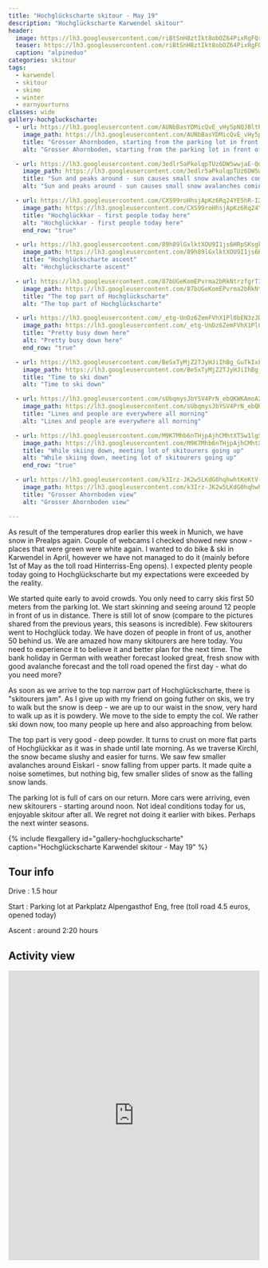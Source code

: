 ```yaml
---
title: "Hochglückscharte skitour - May 19"
description: "Hochglückscharte Karwendel skitour"
header:
  image: https://lh3.googleusercontent.com/riBtSnH8ztIkt8obOZ64PixRgFQrAo9P2yODLMY6ldXOBww444rwKtgWl1Sjuq2wQBF9xuxWOu3I_yPf2tL0JeBBMDPfMclnbjd2TFklwV_mqHUun0En5urejGdK--U5OZQhloBv2Td0NvVzcJszNcO5ZvkPKlp_oIJx-Hf7Eihloyuyx9iNjDKMTO-w3xICCSWNVk5Z3dH7pXj8i2WcfDOn26ATxA8_34I27SwJ97Oj6evK60ZpfXyaX8oyC8lPtV3CGeTwk8rA-gDS1ADwyLswKABMZtC6ea5CWOJ-HIM0ivZjmUUfTYavtD-GjWhxky9O5E1EyBtEpKbk1C6rI-9v09bKnQv9aUQZERUFp17E6cx0L8dqPi7k8Jck7rIcM1UbCYZdkQBUGEIU0N1rKTN-Ba9SDczrWe64L_hNurpM79K9UCYoJbJOblEFYkYmpslazTgdBuvpDRrq5lGK8oigCnvzPrXzR2PNBRYGGG1PamwoSpb8sv0uinnR1RLqgI9ycPJMiLFiG4dPFbG-gaW39jZCdIyYXQE16z1t1fdCZGJME6RmemSSWk03SyiBOuUnsXQL8kN4jO-KrjxUNsfkiIs5f_8bw5djXI3hnaqW5Xv4uVqcAQpxqTLtiGQvvmhunFBEkASD6ayqqDLc_iZS6bo8anHo=w2016-h1512-no
  teaser: https://lh3.googleusercontent.com/riBtSnH8ztIkt8obOZ64PixRgFQrAo9P2yODLMY6ldXOBww444rwKtgWl1Sjuq2wQBF9xuxWOu3I_yPf2tL0JeBBMDPfMclnbjd2TFklwV_mqHUun0En5urejGdK--U5OZQhloBv2Td0NvVzcJszNcO5ZvkPKlp_oIJx-Hf7Eihloyuyx9iNjDKMTO-w3xICCSWNVk5Z3dH7pXj8i2WcfDOn26ATxA8_34I27SwJ97Oj6evK60ZpfXyaX8oyC8lPtV3CGeTwk8rA-gDS1ADwyLswKABMZtC6ea5CWOJ-HIM0ivZjmUUfTYavtD-GjWhxky9O5E1EyBtEpKbk1C6rI-9v09bKnQv9aUQZERUFp17E6cx0L8dqPi7k8Jck7rIcM1UbCYZdkQBUGEIU0N1rKTN-Ba9SDczrWe64L_hNurpM79K9UCYoJbJOblEFYkYmpslazTgdBuvpDRrq5lGK8oigCnvzPrXzR2PNBRYGGG1PamwoSpb8sv0uinnR1RLqgI9ycPJMiLFiG4dPFbG-gaW39jZCdIyYXQE16z1t1fdCZGJME6RmemSSWk03SyiBOuUnsXQL8kN4jO-KrjxUNsfkiIs5f_8bw5djXI3hnaqW5Xv4uVqcAQpxqTLtiGQvvmhunFBEkASD6ayqqDLc_iZS6bo8anHo=w800-h300-no
  caption: "alpineduo"
categories: skitour
tags:
  - karwendel
  - skitour
  - skimo
  - winter
  - earnyourturns
classes: wide
gallery-hochgluckscharte:
  - url: https://lh3.googleusercontent.com/AUNbBasYDMicQvE_vHy5pNQJBltRziSJnx8cmAtDDoxR_A8TqTmFKKjXEuJYa2BPUFbySC4_SyrHRuMp8IjtbWd1077cRWF2Zp7_-5Im3ZqHElgh0JeASOOvPKMydq6IGEELNRieC-Oha951sjWoWvuJcxeOE4UXkb1km9Zt-f-lUdDlP8C4kBYo9SZ-F4BVPg5VJEb_gOslKdgTHx2wSjt4Yx6SXuOUMQ71eNzBIHueL5cWcWfHhH7g3Lfu-WiX8m1PnkSUyv8IIbgplw9_mRTNFTuwMSyLNPz3vMIMqQfWItY7GzvFyeCRalgoCI38Za65sEdrXtJAr3Zyft5ihslYd93fzxHkZ8gPuCTgzghhOWea8hbED7Id_67xbOvq5UaRUihoSYKJbV-eRx2t9xnsT8RnED_xwufDqb6Ymzsq7GWTZC2pwXgIRGW7WqVKnVqx440ItyGnA2Vhtxk4zq_f2hRgIZDBT2-rmuyzYtyKtkvVDXDhJgYl_Lhu_OAcx-DsucDPHj9kV0nv1cfwgidx5JsVBmbf-JC4c5LS1oy_snn6moZE0NhnSInasydLUvlCziVcQrfGIfVFdkESXP_Ho8pc69oxwpk_R7hUznuAmDGWRkwmEFsz2Rdyjn0lEaD7nxGBoH2cy_ZXgfY5woQGOoij4HyfqHr9r9PghijdFmUeWw6avtS4G0CQB-3CburEInB6Cu9mwrj6Jbz97EFaVw=w2016-h1124-no
    image_path: https://lh3.googleusercontent.com/AUNbBasYDMicQvE_vHy5pNQJBltRziSJnx8cmAtDDoxR_A8TqTmFKKjXEuJYa2BPUFbySC4_SyrHRuMp8IjtbWd1077cRWF2Zp7_-5Im3ZqHElgh0JeASOOvPKMydq6IGEELNRieC-Oha951sjWoWvuJcxeOE4UXkb1km9Zt-f-lUdDlP8C4kBYo9SZ-F4BVPg5VJEb_gOslKdgTHx2wSjt4Yx6SXuOUMQ71eNzBIHueL5cWcWfHhH7g3Lfu-WiX8m1PnkSUyv8IIbgplw9_mRTNFTuwMSyLNPz3vMIMqQfWItY7GzvFyeCRalgoCI38Za65sEdrXtJAr3Zyft5ihslYd93fzxHkZ8gPuCTgzghhOWea8hbED7Id_67xbOvq5UaRUihoSYKJbV-eRx2t9xnsT8RnED_xwufDqb6Ymzsq7GWTZC2pwXgIRGW7WqVKnVqx440ItyGnA2Vhtxk4zq_f2hRgIZDBT2-rmuyzYtyKtkvVDXDhJgYl_Lhu_OAcx-DsucDPHj9kV0nv1cfwgidx5JsVBmbf-JC4c5LS1oy_snn6moZE0NhnSInasydLUvlCziVcQrfGIfVFdkESXP_Ho8pc69oxwpk_R7hUznuAmDGWRkwmEFsz2Rdyjn0lEaD7nxGBoH2cy_ZXgfY5woQGOoij4HyfqHr9r9PghijdFmUeWw6avtS4G0CQB-3CburEInB6Cu9mwrj6Jbz97EFaVw=w400-h300-no
    title: "Grosser Ahornboden, starting from the parking lot in front of Alpengasthof Eng"
    alt: "Grosser Ahornboden, starting from the parking lot in front of Alpengasthof Eng"

  - url: https://lh3.googleusercontent.com/3edlr5aPkolqpTUz6DW5wwjaE-QdYOkEV4_qAlkTSxMmLiSBySPaTP7JI0Nszi3_X1P_uBbBrGu50zD7dc4_RqegUPI37lEGs-td9bMDuKn7vpaACO3iOei5yyKeilw79zBBBPL44QbO3WiqdP1pCSIDP1Ats2Cd05gvyfnRm4652EZRCRQmlh6W5ATgYtduIdsWBvHCCurf8vEG9iYAMYwYYFcLT3AzfhQrHtc_wERhMLYok9SwJio5TQfL1_9fzJK3GmNIPZSdl8fFtIqGdhnfPpfm82XpUGWe2-4hn4GSDINKaezRi20TUbM1aINVXqHANjo5w_LqGEsLH4wqvaB611EywySjLYMpTdc4vdYL-6AJLiligaP0_qHz1g3sJPLEwzsJU_fW1dP42UTJpysHOkXZaXE_ebzt0hW1EtWa3mVKN82BkLmqvEYt92mzn0UciFzwqzjYJpwAgc5e5fe5lODK5XttUuLQ5b26Vjelv3hYVNh1226G8LDC-yGbTym7aw-uIyH8BqchQsovZRWJHjDxPRtjq_thnxa3iIn2LC_LJuSP4bLxwHt5iByeoJ8-bxmammV0dAe2xvPHL6AdNyBDXsBvJQBPtDji8f_T_fYapKKgYvfx8XmO4_t9Bjd0vyxJQI_w2GViIyI-l7bt5KAvj5ZhbTERX-zRV70Nzzw_J4RYe12OoDNYsVip8FA4_GrUfgoE3fnSnIOcn7ApgA=w1156-h1540-no
    image_path: https://lh3.googleusercontent.com/3edlr5aPkolqpTUz6DW5wwjaE-QdYOkEV4_qAlkTSxMmLiSBySPaTP7JI0Nszi3_X1P_uBbBrGu50zD7dc4_RqegUPI37lEGs-td9bMDuKn7vpaACO3iOei5yyKeilw79zBBBPL44QbO3WiqdP1pCSIDP1Ats2Cd05gvyfnRm4652EZRCRQmlh6W5ATgYtduIdsWBvHCCurf8vEG9iYAMYwYYFcLT3AzfhQrHtc_wERhMLYok9SwJio5TQfL1_9fzJK3GmNIPZSdl8fFtIqGdhnfPpfm82XpUGWe2-4hn4GSDINKaezRi20TUbM1aINVXqHANjo5w_LqGEsLH4wqvaB611EywySjLYMpTdc4vdYL-6AJLiligaP0_qHz1g3sJPLEwzsJU_fW1dP42UTJpysHOkXZaXE_ebzt0hW1EtWa3mVKN82BkLmqvEYt92mzn0UciFzwqzjYJpwAgc5e5fe5lODK5XttUuLQ5b26Vjelv3hYVNh1226G8LDC-yGbTym7aw-uIyH8BqchQsovZRWJHjDxPRtjq_thnxa3iIn2LC_LJuSP4bLxwHt5iByeoJ8-bxmammV0dAe2xvPHL6AdNyBDXsBvJQBPtDji8f_T_fYapKKgYvfx8XmO4_t9Bjd0vyxJQI_w2GViIyI-l7bt5KAvj5ZhbTERX-zRV70Nzzw_J4RYe12OoDNYsVip8FA4_GrUfgoE3fnSnIOcn7ApgA=w300-h400-no
    title: "Sun and peaks around - sun causes small snow avalanches coming down later in the morning"
    alt: "Sun and peaks around - sun causes small snow avalanches coming down later in the morning"

  - url: https://lh3.googleusercontent.com/CXS99roHhsjApKz6Rq24YE5hR-I265G_DrSP_cZ6lElm8lhjhke-hdqHk51uQkwH5wUZQXEK8ZJHFd4yGB13fY69L-CfNq_sR8Cto_4K0MEL8Y8Ugxl823GkuQnA9zIRodC2p3tXuzlid4_Uu_KuwRmjHIuQjJuebd35geaE2tQBe4aDDEXwagZkdYynteVnJokS7b0lTe-yVbJKLLv2KIttufJiuYFXtmQCfuCtWmEqZbi_aqOFZie3KkOEuNNAMpVU1JWkP446XQ1MhOVGqAHh7CzqVPoABLBDqahC9kcc9sW5uQME_Fi3hHWbaFm_rc1vOj1lgW1CAPFkdhiKxHwBzeykecb8qvnOLk5Ft63fTEtltkSBuGAyiPbjBBfodBzXzQkq1mMr70MghwqFVe6nlsWSJHMvmqd0L5kGwK5njB0APx1pS0s4ovKr6M5y145T3nSbslxcTOusk19TtHf6P9LksX3U9dr4T97tUCjiX9g9tdbD913RywNaKoKQlpj4kuHSo5IbbUuok1yyqgps-KjntOkvSeqBQkbF_Q2S2yQADSHkoSwD15xMy_4BDdnrqx34CwgkoCVdmKXSrTUsKRpIM6x9i_W5ePxua2-F7IOEP-M9L5FgUu-5sYGKsvF2Imz9-fWEacV-b3r1miQRlFJ20DyKxZKSbSWhKUnTm62bpgBL5sK6TKpSC6SMQosuT_wTR9EPRQqs9ibOLOt6Lw=w600-h800-no
    image_path: https://lh3.googleusercontent.com/CXS99roHhsjApKz6Rq24YE5hR-I265G_DrSP_cZ6lElm8lhjhke-hdqHk51uQkwH5wUZQXEK8ZJHFd4yGB13fY69L-CfNq_sR8Cto_4K0MEL8Y8Ugxl823GkuQnA9zIRodC2p3tXuzlid4_Uu_KuwRmjHIuQjJuebd35geaE2tQBe4aDDEXwagZkdYynteVnJokS7b0lTe-yVbJKLLv2KIttufJiuYFXtmQCfuCtWmEqZbi_aqOFZie3KkOEuNNAMpVU1JWkP446XQ1MhOVGqAHh7CzqVPoABLBDqahC9kcc9sW5uQME_Fi3hHWbaFm_rc1vOj1lgW1CAPFkdhiKxHwBzeykecb8qvnOLk5Ft63fTEtltkSBuGAyiPbjBBfodBzXzQkq1mMr70MghwqFVe6nlsWSJHMvmqd0L5kGwK5njB0APx1pS0s4ovKr6M5y145T3nSbslxcTOusk19TtHf6P9LksX3U9dr4T97tUCjiX9g9tdbD913RywNaKoKQlpj4kuHSo5IbbUuok1yyqgps-KjntOkvSeqBQkbF_Q2S2yQADSHkoSwD15xMy_4BDdnrqx34CwgkoCVdmKXSrTUsKRpIM6x9i_W5ePxua2-F7IOEP-M9L5FgUu-5sYGKsvF2Imz9-fWEacV-b3r1miQRlFJ20DyKxZKSbSWhKUnTm62bpgBL5sK6TKpSC6SMQosuT_wTR9EPRQqs9ibOLOt6Lw=w300-h400-no
    title: "Hochglückkar - first people today here"
    alt: "Hochglückkar - first people today here"
    end_row: "true"

  - url: https://lh3.googleusercontent.com/89h89lGxlktXOU9I1js6HRpSKsgkVSNWsOv0TM7ycG1d8e5yWZYTrpBjOcHyiwn0lAlSz6XsbDulVwDiEnowbFtHQanYXf9MEJMRhP_DrtcYoF7Hw3m4HUG4kRTC3EFHUdenTZAT2F52m5DCYl7eES6fazLX8wIfE8gK4WX2GBlLyW4Bl4tV3YNXVVwuP3jkijvkyraQItAOudXKaqaSmzGwnsI4kzM_0axTYpyKgubdMDr10NHBg2DKf1flgT73lMGL0hGGP-o6WervCpiTGooKS36xuNTT1r7BuEQJ_1eVf4ekMJdCuIphYPv7cI9gA6IDvsaQGvIWD4FWRIAzuVF2vrhKq5idGdIXhvBuzKTsN8F9cSoUnhDELTe9JpAdXj5_6W7fFmFs5KuJ04uDd_8eeop4oey8qZ1YI_9F8MpA_0HmnIvcvpP9q6dgsDjGM1HxLFCK4g3k495ySrUD7jk0m7XXrnxSl-K_aHnf84XfNJQ8wXRNpTRMf_CluH1wIWgP7ANf4w__GOOuFVTMKkiKzBIQppcZ9tu6kk8MM_xmdH_vx_T6PZy9QxxhbKHEs7Aw9l0HO0SzmW89COShaOFcriDjI31DZNN8q5Hr-ZR17X8DEF2muKBeCVJvlqy9Te6EtKMa9fR3dsNpMAFdj0zFJTizYYDsoKSZ1WO-zobBKWsgusuqW_WnSv65dLn8ICzDfv5ysXd_7zCATtbhZ2TABQ=w1156-h1540-no
    image_path: https://lh3.googleusercontent.com/89h89lGxlktXOU9I1js6HRpSKsgkVSNWsOv0TM7ycG1d8e5yWZYTrpBjOcHyiwn0lAlSz6XsbDulVwDiEnowbFtHQanYXf9MEJMRhP_DrtcYoF7Hw3m4HUG4kRTC3EFHUdenTZAT2F52m5DCYl7eES6fazLX8wIfE8gK4WX2GBlLyW4Bl4tV3YNXVVwuP3jkijvkyraQItAOudXKaqaSmzGwnsI4kzM_0axTYpyKgubdMDr10NHBg2DKf1flgT73lMGL0hGGP-o6WervCpiTGooKS36xuNTT1r7BuEQJ_1eVf4ekMJdCuIphYPv7cI9gA6IDvsaQGvIWD4FWRIAzuVF2vrhKq5idGdIXhvBuzKTsN8F9cSoUnhDELTe9JpAdXj5_6W7fFmFs5KuJ04uDd_8eeop4oey8qZ1YI_9F8MpA_0HmnIvcvpP9q6dgsDjGM1HxLFCK4g3k495ySrUD7jk0m7XXrnxSl-K_aHnf84XfNJQ8wXRNpTRMf_CluH1wIWgP7ANf4w__GOOuFVTMKkiKzBIQppcZ9tu6kk8MM_xmdH_vx_T6PZy9QxxhbKHEs7Aw9l0HO0SzmW89COShaOFcriDjI31DZNN8q5Hr-ZR17X8DEF2muKBeCVJvlqy9Te6EtKMa9fR3dsNpMAFdj0zFJTizYYDsoKSZ1WO-zobBKWsgusuqW_WnSv65dLn8ICzDfv5ysXd_7zCATtbhZ2TABQ=w300-h400-no
    title: "Hochglückscharte ascent"
    alt: "Hochglückscharte ascent"

  - url: https://lh3.googleusercontent.com/87bUGeKomEPvrma2bRkNtrzfgrTI63tUb3dfxN1fw-PqPR8E1vO5ObEGsdm7Qzojf2O9JarpkAa7KeET50UxTmM5AsKhMqM1PW7FTXHMK6KQ6lfYeXBVrbx8AHcfcwEnJ3TxVFtKq9j5Mbjyo3mPf8BOvEp9O3lDYtpXDFsXTQIl2Hg7eYigd9vvo_tGiTOWh-5411s3R9kfiqCnY7Xny3r2s8jOWyx6s_St_Ps-WrV_59d94d9tKMicEAtNgCjn8M1gMKkKCJAGj1YlyKNwIGp3Z4ypSmhPU78IGlkvE9suxVTIS59D2tblmU_vjSz_vazishXzzW8mgbe8Mz4xeG59onYI3bDeaQkKLPVtE806tiV_z1EKaYf3mrxuMtNRiP9qLz9QXUPzpG7fKe7OOV4sA5dUztBhN_jI9mpun5XP7UfYPx8VJY-O2lxTSek2romrBQum5k6CvesrtljVlqV4icennUeqrUYt8l3sq3XXFHtNMgmnuLrrEYeSRA56CdI6i89zn8oQEWRbZJs47O9J_flWlGkiHZ98lwsIKvxsK_g67suP_v_j3dtkTqc80Q1T9TaJ_KcogJk1x182yOB5bnnBz2V7b9O52o81V-3oFRHMRbac9hmRDHtlFUkDmPAt3V_ZRKiXNYdxo5W6FWhumyFx6s0Lqik3b2gAhmXNMDDts-G5LQgmyX9hwS6oxn_tOYxFDkVe3Z5RRNAQXb0GNw=w2016-h1512-no
    image_path: https://lh3.googleusercontent.com/87bUGeKomEPvrma2bRkNtrzfgrTI63tUb3dfxN1fw-PqPR8E1vO5ObEGsdm7Qzojf2O9JarpkAa7KeET50UxTmM5AsKhMqM1PW7FTXHMK6KQ6lfYeXBVrbx8AHcfcwEnJ3TxVFtKq9j5Mbjyo3mPf8BOvEp9O3lDYtpXDFsXTQIl2Hg7eYigd9vvo_tGiTOWh-5411s3R9kfiqCnY7Xny3r2s8jOWyx6s_St_Ps-WrV_59d94d9tKMicEAtNgCjn8M1gMKkKCJAGj1YlyKNwIGp3Z4ypSmhPU78IGlkvE9suxVTIS59D2tblmU_vjSz_vazishXzzW8mgbe8Mz4xeG59onYI3bDeaQkKLPVtE806tiV_z1EKaYf3mrxuMtNRiP9qLz9QXUPzpG7fKe7OOV4sA5dUztBhN_jI9mpun5XP7UfYPx8VJY-O2lxTSek2romrBQum5k6CvesrtljVlqV4icennUeqrUYt8l3sq3XXFHtNMgmnuLrrEYeSRA56CdI6i89zn8oQEWRbZJs47O9J_flWlGkiHZ98lwsIKvxsK_g67suP_v_j3dtkTqc80Q1T9TaJ_KcogJk1x182yOB5bnnBz2V7b9O52o81V-3oFRHMRbac9hmRDHtlFUkDmPAt3V_ZRKiXNYdxo5W6FWhumyFx6s0Lqik3b2gAhmXNMDDts-G5LQgmyX9hwS6oxn_tOYxFDkVe3Z5RRNAQXb0GNw=w400-h300-no
    title: "The top part of Hochglückscharte"
    alt: "The top part of Hochglückscharte"

  - url: https://lh3.googleusercontent.com/_etg-UnDz6ZemFVhX1Pl0bEN3zJDFqBPJKbSFke2yE0J2lGm3NAXzwTYMkMuAKfzuxtPFrC8cL98dZhM4ZlSUe4gIFGZscRZqeHzWr3gBzZHKRsuet4yP9XzZWjUdqKbDg8_d8kkkJ_1ksEi9yF0Jp7pI-eyClv2DlAGT4_ivrVd4txnmN4VaKxFhYXlEInfUA5PdfXkSJh7oACQkekuYwDqM_v4p74sKXas2lWVNWws3Lyt9ufF1JvAqUnf8toxfMC4fBlMC5abmSFJgrpXSAAQtNo9JEoO7cMPr2K4T0IWwRL0G3GELNNlP1xx9j02Y-pPrXdMOyqJdVpBOoBaZyN3NG0lJt-E-OJQrnKm-TixmNFL4rnDLkNMH_vLgYpsBw2mnIt6x-yfQ1FWIHeZV8DyPI531HV-Z5fPjVb2KuRUzid6KFgJb3mCODAFVNysje_TJZr_yT0VIDzvKE2A_0BYp-hABz4S1lf64pST7P7QO-7NdQOiqsFN7bO3gAEsAsth2EwvOl_saaRkWarkFlpnjrA2xhwzLWbjnUR6GxLegq1EOmle3ks4st2gfRb2xzS7yHRd4Om9T98vdOzNKmRggrGBgDtUCRo06hrMid2iDODYcUAvxGZJ01IxYwWu0Z3rVh_hHcjzUKxQNsiXYxbfdCrKBHdkxVlH-3iImKMxz9YEwKuZofiBjfiMjUVI06GA4LW17xfZMLZ7vZRFwBo7jA=w1156-h1540-no
    image_path: https://lh3.googleusercontent.com/_etg-UnDz6ZemFVhX1Pl0bEN3zJDFqBPJKbSFke2yE0J2lGm3NAXzwTYMkMuAKfzuxtPFrC8cL98dZhM4ZlSUe4gIFGZscRZqeHzWr3gBzZHKRsuet4yP9XzZWjUdqKbDg8_d8kkkJ_1ksEi9yF0Jp7pI-eyClv2DlAGT4_ivrVd4txnmN4VaKxFhYXlEInfUA5PdfXkSJh7oACQkekuYwDqM_v4p74sKXas2lWVNWws3Lyt9ufF1JvAqUnf8toxfMC4fBlMC5abmSFJgrpXSAAQtNo9JEoO7cMPr2K4T0IWwRL0G3GELNNlP1xx9j02Y-pPrXdMOyqJdVpBOoBaZyN3NG0lJt-E-OJQrnKm-TixmNFL4rnDLkNMH_vLgYpsBw2mnIt6x-yfQ1FWIHeZV8DyPI531HV-Z5fPjVb2KuRUzid6KFgJb3mCODAFVNysje_TJZr_yT0VIDzvKE2A_0BYp-hABz4S1lf64pST7P7QO-7NdQOiqsFN7bO3gAEsAsth2EwvOl_saaRkWarkFlpnjrA2xhwzLWbjnUR6GxLegq1EOmle3ks4st2gfRb2xzS7yHRd4Om9T98vdOzNKmRggrGBgDtUCRo06hrMid2iDODYcUAvxGZJ01IxYwWu0Z3rVh_hHcjzUKxQNsiXYxbfdCrKBHdkxVlH-3iImKMxz9YEwKuZofiBjfiMjUVI06GA4LW17xfZMLZ7vZRFwBo7jA=w300-h400-no
    title: "Pretty busy down here"
    alt: "Pretty busy down here"
    end_row: "true"

  - url: https://lh3.googleusercontent.com/BeSxTyMjZ2TJyHJiIhBg_GuTkIxFk_dsRkFRqCtrAHsVggRFO_IcUI5G-B00YiW8YZLUkCX0ZBRFq5Y_ltpOqf9lX4pBZk05sGshutRZkVN9A20PXJZ9dcRNgrlihG4S0tGq0Emkjbr5tScj1CvTRQnMiPhH3NwT4ZNTkHuAUNOlTwwd9WS_RBGKNSvl20havjtuY4qGYiyg4ZL0c2ajVyxUPQ20N_8vI6TBI9ruO4DrXAEDtY5pz69aZYRkeQVAEbJWFy8vedluL2lTo3D9qotp0t4MfdRBPE-FmsZypf5j5IljJvIDmb6jZCXO7r9oIvrtBi49_6Z_w93XfjAIQS6KFRYd9iyG2tLCZdsMqItiM-HCutR_49GzIey6hbDWQv_aGEPwjXAiL75TzNP4cP4-P9hL5ZiWpYNY1l5L1tsFb2VEa9KbGuSAm2yyXb4uedzL_1E2ZldfsD6O7sdyjZecCO4NnYFjq9cRGVlHQPLs1mctAAnGwltjWiu3NjrZX8-MfZc-HTZf_l8qQXjJ--fuwbltVSMUzwVwV6lC8UaAxT5a2I9iDP1X1XtVa02IC1E1WaJ7JYB-Lixu9ymMrHH8zchj_p3Zn4x1uqi5u7sX72VcAUBfdLBxDRUpJarOhCCfqDFV62unOKa-em9im02FSB0RUEKG2X12g5YYIDTIEV9CD-XKzAW1wPTRKEu1oG4gSXPb2jI1Oi-VuKt3s-k7jw=w600-h800-no
    image_path: https://lh3.googleusercontent.com/BeSxTyMjZ2TJyHJiIhBg_GuTkIxFk_dsRkFRqCtrAHsVggRFO_IcUI5G-B00YiW8YZLUkCX0ZBRFq5Y_ltpOqf9lX4pBZk05sGshutRZkVN9A20PXJZ9dcRNgrlihG4S0tGq0Emkjbr5tScj1CvTRQnMiPhH3NwT4ZNTkHuAUNOlTwwd9WS_RBGKNSvl20havjtuY4qGYiyg4ZL0c2ajVyxUPQ20N_8vI6TBI9ruO4DrXAEDtY5pz69aZYRkeQVAEbJWFy8vedluL2lTo3D9qotp0t4MfdRBPE-FmsZypf5j5IljJvIDmb6jZCXO7r9oIvrtBi49_6Z_w93XfjAIQS6KFRYd9iyG2tLCZdsMqItiM-HCutR_49GzIey6hbDWQv_aGEPwjXAiL75TzNP4cP4-P9hL5ZiWpYNY1l5L1tsFb2VEa9KbGuSAm2yyXb4uedzL_1E2ZldfsD6O7sdyjZecCO4NnYFjq9cRGVlHQPLs1mctAAnGwltjWiu3NjrZX8-MfZc-HTZf_l8qQXjJ--fuwbltVSMUzwVwV6lC8UaAxT5a2I9iDP1X1XtVa02IC1E1WaJ7JYB-Lixu9ymMrHH8zchj_p3Zn4x1uqi5u7sX72VcAUBfdLBxDRUpJarOhCCfqDFV62unOKa-em9im02FSB0RUEKG2X12g5YYIDTIEV9CD-XKzAW1wPTRKEu1oG4gSXPb2jI1Oi-VuKt3s-k7jw=w300-h400-no
    title: "Time to ski down"
    alt: "Time to ski down"

  - url: https://lh3.googleusercontent.com/sUbqmysJbYSV4PrN_ebQKWKAmoA2rVyZC0TjRzgFll92axL1G_UKpQflhm60Tck4v2CwUK1rdv0Q4z3fcPuxAPxzI17BnzTK-cHmclgvj_08rgYY1FW_O91yI5ZS_IRsI30cohwAvSMVK7ADLA7BHQKMjY_LELl2cIQOta25fz9BUW54PGsCFfgYu_ElLJb_Fa5ClJroC1yrSU0aa-oJf1mW33-ffxwcHKdkNOEycAV-J4sSurZjKnnt9c47fCVXx9GgNx87ROHEEocGjjR9y3iRycY5CKdXvuwJc8Jd0sujjxXezfopWpz8-NiKrcRu1cjpIE_Hqg80PPRR3fzUxGcYmQc_WeI-h-Hrk2FaY5C3X5q0TNKbBl7CZU9MS6wlvbTort4DSjt7VVynpvrflFSZCZb9gWc4jHfjmDf3gMTyRhXaWQunYJYfMQWenQXFzqcQuVsTPd3WvcLbcztPRUvDquH2i8utWHMCbIBc61agYMZeffX-DFMhBtQPsFX_l8d2JTH6zEZLEcDz9JWfCjDevH1X9n2rap5O2tNzdlr9olt4POT4JDVpC1ujZzSPVuVUN42M7I_BuK337SxBXbnaqG5CVW5g_dGAhRyZgrkQg6OaqpmgwYedQvBXS_B8DGKuIVfwX3fyDi8SS2p_YNxAT-EEwx_Ezp_OZ3niPnvx09EkKSTKSBEax3xsX7h9unTxlKikjsKfwonkUqqJq37WtA=w2054-h1542-no
    image_path: https://lh3.googleusercontent.com/sUbqmysJbYSV4PrN_ebQKWKAmoA2rVyZC0TjRzgFll92axL1G_UKpQflhm60Tck4v2CwUK1rdv0Q4z3fcPuxAPxzI17BnzTK-cHmclgvj_08rgYY1FW_O91yI5ZS_IRsI30cohwAvSMVK7ADLA7BHQKMjY_LELl2cIQOta25fz9BUW54PGsCFfgYu_ElLJb_Fa5ClJroC1yrSU0aa-oJf1mW33-ffxwcHKdkNOEycAV-J4sSurZjKnnt9c47fCVXx9GgNx87ROHEEocGjjR9y3iRycY5CKdXvuwJc8Jd0sujjxXezfopWpz8-NiKrcRu1cjpIE_Hqg80PPRR3fzUxGcYmQc_WeI-h-Hrk2FaY5C3X5q0TNKbBl7CZU9MS6wlvbTort4DSjt7VVynpvrflFSZCZb9gWc4jHfjmDf3gMTyRhXaWQunYJYfMQWenQXFzqcQuVsTPd3WvcLbcztPRUvDquH2i8utWHMCbIBc61agYMZeffX-DFMhBtQPsFX_l8d2JTH6zEZLEcDz9JWfCjDevH1X9n2rap5O2tNzdlr9olt4POT4JDVpC1ujZzSPVuVUN42M7I_BuK337SxBXbnaqG5CVW5g_dGAhRyZgrkQg6OaqpmgwYedQvBXS_B8DGKuIVfwX3fyDi8SS2p_YNxAT-EEwx_Ezp_OZ3niPnvx09EkKSTKSBEax3xsX7h9unTxlKikjsKfwonkUqqJq37WtA=w400-h300-no
    title: "Lines and people are everywhere all morning"
    alt: "Lines and people are everywhere all morning"

  - url: https://lh3.googleusercontent.com/M9K7Mhb6nTHjpAjhCMhtXTSw1lgSqdyNagl0qtS0-CAZQGbj_-dpmmRrww08PzgKHDIr5os09dk2gOOpYrp2PGSdALk6mxxL2HeIQnj7zAIYORtS8Xsaz_gI3b9iQZ4gB0MN6ato02AOAU4AwCvetmRyqG3zj83GDRqRk2Gbld0mjzm7dL8M-So7adh44gjIvlhuksC9_NM4Dc_Z5oWBeUkQwY03U8LgrBJM89lQqN_oq7n_1B6rAlKFxAZ4XbswEj3lZ6OsV6wi_Yqwr0aNHKCUlFakONg6DiadfkZXuXjUIZiyhBLbKhqXwppkFFxCumWi3E5AcLjvBqDGx9iEp0MLlVkdorbroOW1DdbEhY-FpT_bh4m7cc22_50J4zCJqHC0uxkuoJV4AV-9zZV459l6Qdbh8KJ9WAQWcpOOHCRttPuhpDNOA_thYsFedrT3crKl8WekbJ_hDz5illu0-PFtJvPyK4ZoQ_njMXSqF3T767wjY2lck1isZkNavim8T6kjYmFOB2il-2MZ4eR4mO43DWmVOn_C1Y_DKnriMEKsdGxCmfFMWoabpLzsY2WANYt15q0lrNjqLkp0uaiHBaGUIs6a7npyRd3cbfwFQPRuSL7OACEWR06R0eIsa_cZg9lhaPIuQ_aKOK0-CDNR46gz_smt2JHE21tuQHAto54TPTZpT7uPafK34opJSQgDaZPdsv9xPeOIP1S8AdYspLNQnQ=w2054-h1542-no
    image_path: https://lh3.googleusercontent.com/M9K7Mhb6nTHjpAjhCMhtXTSw1lgSqdyNagl0qtS0-CAZQGbj_-dpmmRrww08PzgKHDIr5os09dk2gOOpYrp2PGSdALk6mxxL2HeIQnj7zAIYORtS8Xsaz_gI3b9iQZ4gB0MN6ato02AOAU4AwCvetmRyqG3zj83GDRqRk2Gbld0mjzm7dL8M-So7adh44gjIvlhuksC9_NM4Dc_Z5oWBeUkQwY03U8LgrBJM89lQqN_oq7n_1B6rAlKFxAZ4XbswEj3lZ6OsV6wi_Yqwr0aNHKCUlFakONg6DiadfkZXuXjUIZiyhBLbKhqXwppkFFxCumWi3E5AcLjvBqDGx9iEp0MLlVkdorbroOW1DdbEhY-FpT_bh4m7cc22_50J4zCJqHC0uxkuoJV4AV-9zZV459l6Qdbh8KJ9WAQWcpOOHCRttPuhpDNOA_thYsFedrT3crKl8WekbJ_hDz5illu0-PFtJvPyK4ZoQ_njMXSqF3T767wjY2lck1isZkNavim8T6kjYmFOB2il-2MZ4eR4mO43DWmVOn_C1Y_DKnriMEKsdGxCmfFMWoabpLzsY2WANYt15q0lrNjqLkp0uaiHBaGUIs6a7npyRd3cbfwFQPRuSL7OACEWR06R0eIsa_cZg9lhaPIuQ_aKOK0-CDNR46gz_smt2JHE21tuQHAto54TPTZpT7uPafK34opJSQgDaZPdsv9xPeOIP1S8AdYspLNQnQ=w400-h300-no
    title: "While skiing down, meeting lot of skitourers going up"
    alt: "While skiing down, meeting lot of skitourers going up"
    end_row: "true"

  - url: https://lh3.googleusercontent.com/k3Irz-JK2w5LKdG0hqhwhtKeKtV-mx6wxzQdPbgoLaMPwCwNScU1qQuB3-U2mh7Ei1VqRo-T1IMQVXMMdslWdIjugkZuWBbludAZ9NCFsEGedJowPDyKFHscPbmrLuR-7U3daRAektYioQjNHQonikea58TemTp75bx1zAzMMDSbl7Pnh2dfQhznVwpMKSJfxhR-Nd8jl4ED8RhItUw5jS9xjiLZJ0Lz3Fvx7R3GlA_uemGGtWY819GpseZIXrkTmgc88jMQ09ZYhlRxfsYwl8vMZBdy8gVgSKCNMuQyOTcNJDs1jH96306Ims6VHF02445abzoTHoj7wpT0EBq6OxpO7g6l3vCEekoWU2_keXMihxhUXSg3SNgxBPDwcI0XIls_Bl_ii0Z2EVCNo7vELG3hYU_ye74lcL2FM3hzGYF6XKFJKH8n2qQ1fN5viEftavW1xlcu8996nHEJsxq1I24w1N8ocrQLFVcrDRZMam3Z6S0Ln5EnsGMDMeh1uVUoCmzzR-JRg1TBBZ6-9RCCdNdLwxjAIXnEweuVgzdHcdssLl4Es2jZSNgu7WrsIM36AuKsCN4PQCYh_xq3F15TnTQw8AC8Qzz9O-CEjFesDgMaDE2iqA_7Q80EuXbd8NE194Nl9z_FYIb49ryAw_gU5ehzzAVU6s_6ffM9a_3A5YjyMnSmpgriqQomZzIDzP26FrQ5x_vP1j4iC9utfwR3PL_1LA=w800-h600-no
    image_path: https://lh3.googleusercontent.com/k3Irz-JK2w5LKdG0hqhwhtKeKtV-mx6wxzQdPbgoLaMPwCwNScU1qQuB3-U2mh7Ei1VqRo-T1IMQVXMMdslWdIjugkZuWBbludAZ9NCFsEGedJowPDyKFHscPbmrLuR-7U3daRAektYioQjNHQonikea58TemTp75bx1zAzMMDSbl7Pnh2dfQhznVwpMKSJfxhR-Nd8jl4ED8RhItUw5jS9xjiLZJ0Lz3Fvx7R3GlA_uemGGtWY819GpseZIXrkTmgc88jMQ09ZYhlRxfsYwl8vMZBdy8gVgSKCNMuQyOTcNJDs1jH96306Ims6VHF02445abzoTHoj7wpT0EBq6OxpO7g6l3vCEekoWU2_keXMihxhUXSg3SNgxBPDwcI0XIls_Bl_ii0Z2EVCNo7vELG3hYU_ye74lcL2FM3hzGYF6XKFJKH8n2qQ1fN5viEftavW1xlcu8996nHEJsxq1I24w1N8ocrQLFVcrDRZMam3Z6S0Ln5EnsGMDMeh1uVUoCmzzR-JRg1TBBZ6-9RCCdNdLwxjAIXnEweuVgzdHcdssLl4Es2jZSNgu7WrsIM36AuKsCN4PQCYh_xq3F15TnTQw8AC8Qzz9O-CEjFesDgMaDE2iqA_7Q80EuXbd8NE194Nl9z_FYIb49ryAw_gU5ehzzAVU6s_6ffM9a_3A5YjyMnSmpgriqQomZzIDzP26FrQ5x_vP1j4iC9utfwR3PL_1LA=w400-h300-no
    title: "Grosser Ahornboden view"
    alt: "Grosser Ahornboden view"

---
```


As result of the temperatures drop earlier this week in Munich, we have snow in Prealps again. Couple of webcams I checked showed new snow - places that were green were white again. I wanted to do bike & ski in Karwendel in April, however we have not managed to do it (mainly before 1st of May as the toll road Hinterriss-Eng opens). I expected plenty people today going to Hochglückscharte but my expectations were exceeded by the reality.

We started quite early to avoid crowds. You only need to carry skis first 50 meters from the parking lot. We start skinning and seeing around 12 people in front of us in distance. There is still lot of snow (compare to the pictures shared from the previous years, this seasons is incredible). Few skitourers went to Hochglück today. We have dozen of people in front of us, another 50 behind us. We are amazed how many skitourers are here today. You need to experience it to believe it and better plan for the next time. The bank holiday in German with weather forecast looked great, fresh snow with good avalanche forecast and the toll road opened the first day - what do you need more?

As soon as we arrive to the top narrow part of Hochglückscharte, there is "skitourers jam". As I give up with my friend on going futher on skis, we try to walk but the snow is deep - we are up to our waist in the snow, very hard to walk up as it is powdery. We move to the side to empty the col. We rather ski down now, too many people up here and also approaching from below.

The top part is very good - deep powder. It turns to crust on more flat parts of Hochglückkar as it was in shade until late morning. As we traverse Kirchl, the snow became slushy and easier for turns. We saw few smaller avalanches around Eiskarl - snow falling from upper parts. It made quite a noise sometimes, but nothing big, few smaller slides of snow as the falling snow lands. 

The parking lot is full of cars on our return. More cars were arriving, even new skitourers - starting around noon. Not ideal conditions today for us, enjoyable skitour after all. We regret not doing it earlier with bikes. Perhaps the next winter seasons.

{% include flexgallery id="gallery-hochgluckscharte" caption="Hochglückscharte Karwendel skitour  - May 19" %}

## Tour info

Drive
: 1.5 hour

Start
: Parking lot at Parkplatz Alpengasthof Eng, free (toll road 4.5 euros, opened today)


Ascent
: around 2:20 hours

## Activity view

<iframe src="https://www.komoot.com/tour/65083703/embed?profile=1" width="100%" height="580" frameborder="0" scrolling="no"></iframe>
